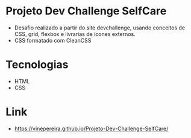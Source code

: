 # Projeto Dev Challenge SelfCare
- Desafio realizado a partir do site devchallenge, usando conceitos de CSS, grid, flexbox e livrarias de ícones externos.
- CSS formatado com CleanCSS

# Tecnologias
- HTML
- CSS

# Link
- https://vinepereira.github.io/Projeto-Dev-Challenge-SelfCare/